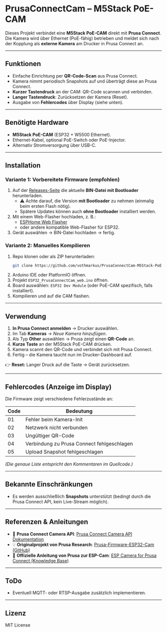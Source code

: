 # PrusaConnectCam – M5Stack PoE-CAM

Dieses Projekt verbindet eine **M5Stack PoE-CAM** direkt mit **Prusa Connect**.  
Die Kamera wird über Ethernet (PoE-fähig) betrieben und meldet sich nach der Kopplung als **externe Kamera** am Drucker in Prusa Connect an.  

---

## Funktionen
- Einfache Einrichtung per **QR-Code-Scan** aus Prusa Connect.  
- Kamera nimmt periodisch Snapshots auf und überträgt diese an Prusa Connect.  
- **Kurzer Tastendruck** an der CAM: QR-Code scannen und verbinden.  
- **Langer Tastendruck**: Zurücksetzen der Kamera (Reset).  
- Ausgabe von **Fehlercodes** über Display (siehe unten).  

---

## Benötigte Hardware
- **M5Stack PoE-CAM** (ESP32 + W5500 Ethernet).  
- Ethernet-Kabel, optional PoE-Switch oder PoE-Injector.  
- Alternativ Stromversorgung über USB-C.  

---

## Installation
### Variante 1: Vorbereitete Firmware (empfohlen)
1. Auf der [Releases-Seite](../../releases) die aktuelle **BIN-Datei mit Bootloader** herunterladen.  
   - ⚠️ Achte darauf, die Version **mit Bootloader** zu nehmen (einmalig beim ersten Flash nötig).  
   - Spätere Updates können auch **ohne Bootloader** installiert werden.  
2. Mit einem Web-Flasher hochladen, z. B.:  
   - [ESPHome Web Flasher](https://web.esphome.io)  
   - oder andere kompatible Web-Flasher für ESP32.  
3. Gerät auswählen → BIN-Datei hochladen → fertig.  

### Variante 2: Manuelles Kompilieren
1. Repo klonen oder als ZIP herunterladen:  
   ```bash
   git clone https://github.com/vothmarkus/PrusaConnectCam-M5Stack-PoECam.git
   ```
2. Arduino IDE oder PlatformIO öffnen.  
3. Projekt `ESP32_PrusaConnectCam_web.ino` öffnen.  
4. Board auswählen: `ESP32 Dev Module` (oder PoE-CAM spezifisch, falls installiert).  
5. Kompilieren und auf die CAM flashen.  

---

## Verwendung
1. **In Prusa Connect anmelden** → Drucker auswählen.  
2. Im Tab **Kameras** → *Neue Kamera hinzufügen*.  
3. Als Typ **Other** auswählen → Prusa zeigt einen **QR-Code** an.  
4. **Kurze Taste** an der M5Stack PoE-CAM drücken.  
5. Kamera scannt den QR-Code und verbindet sich mit Prusa Connect.  
6. Fertig – die Kamera taucht nun im Drucker-Dashboard auf.  

👉 **Reset:** Langer Druck auf die Taste → Gerät zurücksetzen.  

---

## Fehlercodes (Anzeige im Display)
Die Firmware zeigt verschiedene Fehlerzustände an:  

| Code | Bedeutung |
|------|-----------|
| 01   | Fehler beim Kamera-Init |
| 02   | Netzwerk nicht verbunden |
| 03   | Ungültiger QR-Code |
| 04   | Verbindung zu Prusa Connect fehlgeschlagen |
| 05   | Upload Snapshot fehlgeschlagen |

*(Die genaue Liste entspricht den Kommentaren im Quellcode.)*  

---

## Bekannte Einschränkungen
- Es werden ausschließlich **Snapshots** unterstützt (bedingt durch die Prusa Connect API, kein Live-Stream möglich).  

---

## Referenzen & Anleitungen
- 📖 **Prusa Connect Camera API**: [Prusa Connect Camera API Dokumentation](https://help.prusa3d.com/article/prusa-connect-camera-api_569012)  
- 💡 **Originalprojekt von Prusa Research**: [Prusa-Firmware-ESP32-Cam (GitHub)](https://github.com/prusa3d/Prusa-Firmware-ESP32-Cam)  
- 📝 **Offizielle Anleitung von Prusa zur ESP-Cam**: [ESP Camera for Prusa Connect (Knowledge Base)](https://help.prusa3d.com/guide/esp-camera-for-prusa-connect_390199)  

---

## ToDo
- Eventuell MQTT- oder RTSP-Ausgabe zusätzlich implementieren.  

---

## Lizenz
MIT License
